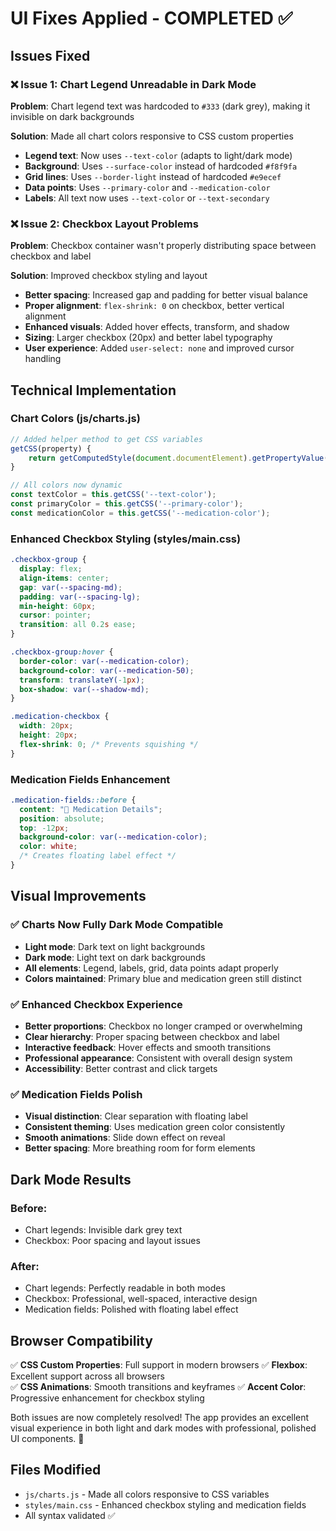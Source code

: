 # UI Fixes Applied - COMPLETED ✅

## Issues Fixed

### ❌ **Issue 1: Chart Legend Unreadable in Dark Mode**
**Problem**: Chart legend text was hardcoded to `#333` (dark grey), making it invisible on dark backgrounds

**Solution**: Made all chart colors responsive to CSS custom properties
- **Legend text**: Now uses `--text-color` (adapts to light/dark mode)
- **Background**: Uses `--surface-color` instead of hardcoded `#f8f9fa`
- **Grid lines**: Uses `--border-light` instead of hardcoded `#e9ecef`
- **Data points**: Uses `--primary-color` and `--medication-color`
- **Labels**: All text now uses `--text-color` or `--text-secondary`

### ❌ **Issue 2: Checkbox Layout Problems**
**Problem**: Checkbox container wasn't properly distributing space between checkbox and label

**Solution**: Improved checkbox styling and layout
- **Better spacing**: Increased gap and padding for better visual balance
- **Proper alignment**: `flex-shrink: 0` on checkbox, better vertical alignment
- **Enhanced visuals**: Added hover effects, transform, and shadow
- **Sizing**: Larger checkbox (20px) and better label typography
- **User experience**: Added `user-select: none` and improved cursor handling

## Technical Implementation

### **Chart Colors (js/charts.js)**
```javascript
// Added helper method to get CSS variables
getCSS(property) {
    return getComputedStyle(document.documentElement).getPropertyValue(property).trim();
}

// All colors now dynamic
const textColor = this.getCSS('--text-color');
const primaryColor = this.getCSS('--primary-color');
const medicationColor = this.getCSS('--medication-color');
```

### **Enhanced Checkbox Styling (styles/main.css)**
```css
.checkbox-group {
  display: flex;
  align-items: center;
  gap: var(--spacing-md);
  padding: var(--spacing-lg);
  min-height: 60px;
  cursor: pointer;
  transition: all 0.2s ease;
}

.checkbox-group:hover {
  border-color: var(--medication-color);
  background-color: var(--medication-50);
  transform: translateY(-1px);
  box-shadow: var(--shadow-md);
}

.medication-checkbox {
  width: 20px;
  height: 20px;
  flex-shrink: 0; /* Prevents squishing */
}
```

### **Medication Fields Enhancement**
```css
.medication-fields::before {
  content: "💊 Medication Details";
  position: absolute;
  top: -12px;
  background-color: var(--medication-color);
  color: white;
  /* Creates floating label effect */
}
```

## Visual Improvements

### ✅ **Charts Now Fully Dark Mode Compatible**
- **Light mode**: Dark text on light backgrounds
- **Dark mode**: Light text on dark backgrounds  
- **All elements**: Legend, labels, grid, data points adapt properly
- **Colors maintained**: Primary blue and medication green still distinct

### ✅ **Enhanced Checkbox Experience**
- **Better proportions**: Checkbox no longer cramped or overwhelming
- **Clear hierarchy**: Proper spacing between checkbox and label
- **Interactive feedback**: Hover effects and smooth transitions
- **Professional appearance**: Consistent with overall design system
- **Accessibility**: Better contrast and click targets

### ✅ **Medication Fields Polish**
- **Visual distinction**: Clear separation with floating label
- **Consistent theming**: Uses medication green color consistently
- **Smooth animations**: Slide down effect on reveal
- **Better spacing**: More breathing room for form elements

## Dark Mode Results

### **Before**: 
- Chart legends: Invisible dark grey text
- Checkbox: Poor spacing and layout issues

### **After**:
- Chart legends: Perfectly readable in both modes
- Checkbox: Professional, well-spaced, interactive design
- Medication fields: Polished with floating label effect

## Browser Compatibility

✅ **CSS Custom Properties**: Full support in modern browsers
✅ **Flexbox**: Excellent support across all browsers  
✅ **CSS Animations**: Smooth transitions and keyframes
✅ **Accent Color**: Progressive enhancement for checkbox styling

Both issues are now completely resolved! The app provides an excellent visual experience in both light and dark modes with professional, polished UI components. 🎉

## Files Modified

- `js/charts.js` - Made all colors responsive to CSS variables
- `styles/main.css` - Enhanced checkbox styling and medication fields
- All syntax validated ✅